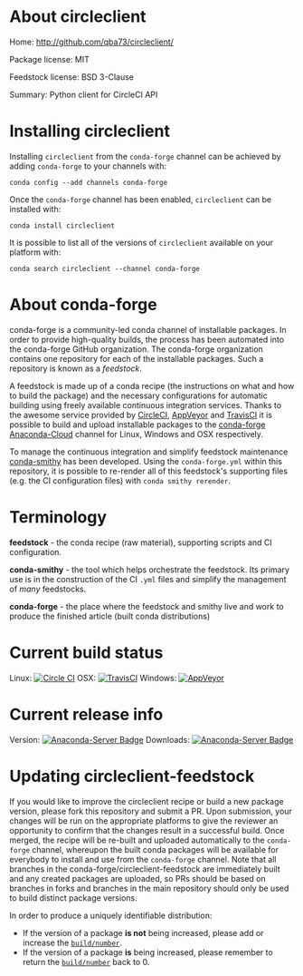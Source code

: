About circleclient
==================

Home: http://github.com/qba73/circleclient/

Package license: MIT

Feedstock license: BSD 3-Clause

Summary: Python client for CircleCI API



Installing circleclient
=======================

Installing `circleclient` from the `conda-forge` channel can be achieved by adding `conda-forge` to your channels with:

```
conda config --add channels conda-forge
```

Once the `conda-forge` channel has been enabled, `circleclient` can be installed with:

```
conda install circleclient
```

It is possible to list all of the versions of `circleclient` available on your platform with:

```
conda search circleclient --channel conda-forge
```



About conda-forge
=================

conda-forge is a community-led conda channel of installable packages.
In order to provide high-quality builds, the process has been automated into the
conda-forge GitHub organization. The conda-forge organization contains one repository
for each of the installable packages. Such a repository is known as a *feedstock*.

A feedstock is made up of a conda recipe (the instructions on what and how to build
the package) and the necessary configurations for automatic building using freely
available continuous integration services. Thanks to the awesome service provided by
[CircleCI](https://circleci.com/), [AppVeyor](http://www.appveyor.com/)
and [TravisCI](https://travis-ci.org/) it is possible to build and upload installable
packages to the [conda-forge](https://anaconda.org/conda-forge)
[Anaconda-Cloud](http://docs.anaconda.org/) channel for Linux, Windows and OSX respectively.

To manage the continuous integration and simplify feedstock maintenance
[conda-smithy](http://github.com/conda-forge/conda-smithy) has been developed.
Using the ``conda-forge.yml`` within this repository, it is possible to re-render all of
this feedstock's supporting files (e.g. the CI configuration files) with ``conda smithy rerender``.


Terminology
===========

**feedstock** - the conda recipe (raw material), supporting scripts and CI configuration.

**conda-smithy** - the tool which helps orchestrate the feedstock.
                   Its primary use is in the construction of the CI ``.yml`` files
                   and simplify the management of *many* feedstocks.

**conda-forge** - the place where the feedstock and smithy live and work to
                  produce the finished article (built conda distributions)

Current build status
====================

Linux: [![Circle CI](https://circleci.com/gh/conda-forge/circleclient-feedstock.svg?style=shield)](https://circleci.com/gh/conda-forge/circleclient-feedstock)
OSX: [![TravisCI](https://travis-ci.org/conda-forge/circleclient-feedstock.svg?branch=master)](https://travis-ci.org/conda-forge/circleclient-feedstock)
Windows: [![AppVeyor](https://ci.appveyor.com/api/projects/status/github/conda-forge/circleclient-feedstock?svg=True)](https://ci.appveyor.com/project/conda-forge/circleclient-feedstock/branch/master)

Current release info
====================
Version: [![Anaconda-Server Badge](https://anaconda.org/conda-forge/circleclient/badges/version.svg)](https://anaconda.org/conda-forge/circleclient)
Downloads: [![Anaconda-Server Badge](https://anaconda.org/conda-forge/circleclient/badges/downloads.svg)](https://anaconda.org/conda-forge/circleclient)


Updating circleclient-feedstock
===============================

If you would like to improve the circleclient recipe or build a new
package version, please fork this repository and submit a PR. Upon submission,
your changes will be run on the appropriate platforms to give the reviewer an
opportunity to confirm that the changes result in a successful build. Once
merged, the recipe will be re-built and uploaded automatically to the
`conda-forge` channel, whereupon the built conda packages will be available for
everybody to install and use from the `conda-forge` channel.
Note that all branches in the conda-forge/circleclient-feedstock are
immediately built and any created packages are uploaded, so PRs should be based
on branches in forks and branches in the main repository should only be used to
build distinct package versions.

In order to produce a uniquely identifiable distribution:
 * If the version of a package **is not** being increased, please add or increase
   the [``build/number``](http://conda.pydata.org/docs/building/meta-yaml.html#build-number-and-string).
 * If the version of a package **is** being increased, please remember to return
   the [``build/number``](http://conda.pydata.org/docs/building/meta-yaml.html#build-number-and-string)
   back to 0.
